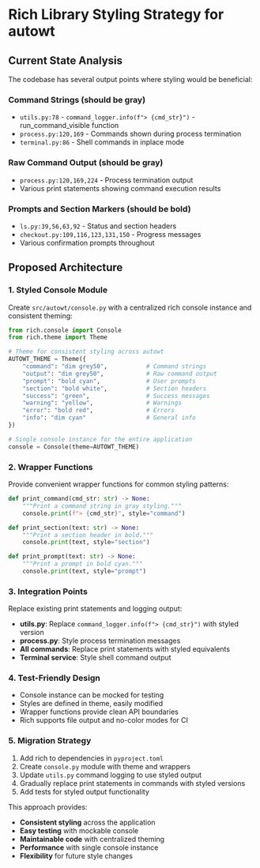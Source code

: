 # Rich Library Styling Strategy for autowt

## Current State Analysis

The codebase has several output points where styling would be beneficial:

### Command Strings (should be gray)
- `utils.py:78` - `command_logger.info(f"> {cmd_str}")` - run_command_visible function
- `process.py:120,169` - Commands shown during process termination
- `terminal.py:86` - Shell commands in inplace mode

### Raw Command Output (should be gray)  
- `process.py:120,169,224` - Process termination output
- Various print statements showing command execution results

### Prompts and Section Markers (should be bold)
- `ls.py:39,56,63,92` - Status and section headers
- `checkout.py:109,116,123,131,150` - Progress messages
- Various confirmation prompts throughout

## Proposed Architecture

### 1. Styled Console Module
Create `src/autowt/console.py` with a centralized rich console instance and consistent theming:

```python
from rich.console import Console
from rich.theme import Theme

# Theme for consistent styling across autowt
AUTOWT_THEME = Theme({
    "command": "dim grey50",           # Command strings
    "output": "dim grey50",            # Raw command output  
    "prompt": "bold cyan",             # User prompts
    "section": "bold white",           # Section headers
    "success": "green",                # Success messages
    "warning": "yellow",               # Warnings
    "error": "bold red",               # Errors
    "info": "dim cyan"                 # General info
})

# Single console instance for the entire application
console = Console(theme=AUTOWT_THEME)
```

### 2. Wrapper Functions
Provide convenient wrapper functions for common styling patterns:

```python
def print_command(cmd_str: str) -> None:
    """Print a command string in gray styling."""
    console.print(f"> {cmd_str}", style="command")

def print_section(text: str) -> None:
    """Print a section header in bold."""
    console.print(text, style="section")

def print_prompt(text: str) -> None:
    """Print a prompt in bold cyan."""
    console.print(text, style="prompt")
```

### 3. Integration Points
Replace existing print statements and logging output:

- **utils.py**: Replace `command_logger.info(f"> {cmd_str}")` with styled version
- **process.py**: Style process termination messages
- **All commands**: Replace print statements with styled equivalents
- **Terminal service**: Style shell command output

### 4. Test-Friendly Design
- Console instance can be mocked for testing
- Styles are defined in theme, easily modified
- Wrapper functions provide clean API boundaries
- Rich supports file output and no-color modes for CI

### 5. Migration Strategy
1. Add rich to dependencies in `pyproject.toml`
2. Create `console.py` module with theme and wrappers
3. Update `utils.py` command logging to use styled output
4. Gradually replace print statements in commands with styled versions
5. Add tests for styled output functionality

This approach provides:
- **Consistent styling** across the application
- **Easy testing** with mockable console
- **Maintainable code** with centralized theming
- **Performance** with single console instance
- **Flexibility** for future style changes